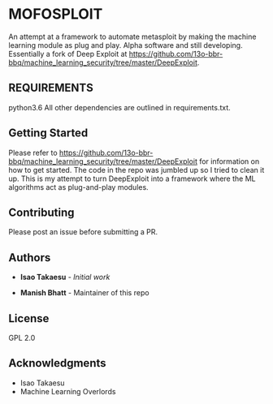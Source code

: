 # MOFOSPLOIT

An attempt at a framework to automate metasploit by making the machine learning module as plug and play. Alpha software and still developing. 
Essentially a fork of Deep Exploit at https://github.com/13o-bbr-bbq/machine_learning_security/tree/master/DeepExploit. 

## REQUIREMENTS
python3.6
All other dependencies are outlined in requirements.txt.

## Getting Started

Please refer to https://github.com/13o-bbr-bbq/machine_learning_security/tree/master/DeepExploit for information on how to get started. The code in the repo was jumbled up so I tried to clean it up. 
This is my attempt to turn DeepExploit into a framework where the ML algorithms act as plug-and-play modules.


## Contributing

Please post an issue before submitting a PR. 


## Authors

* **Isao Takaesu** - *Initial work* 
- **Manish Bhatt** - Maintainer of this repo

## License

GPL 2.0

## Acknowledgments

* Isao Takaesu
* Machine Learning Overlords
